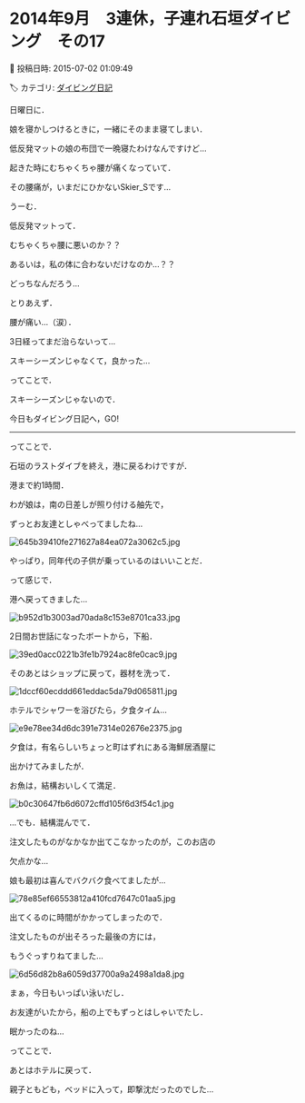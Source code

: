 # 2014年9月　3連休，子連れ石垣ダイビング　その17

📅 投稿日時: 2015-07-02 01:09:49

🏷️ カテゴリ: [ダイビング日記](ce3a7a8d424d112fce83ee85c81a0e344.md)

日曜日に．


娘を寝かしつけるときに，一緒にそのまま寝てしまい．


低反発マットの娘の布団で一晩寝たわけなんですけど…


起きた時にむちゃくちゃ腰が痛くなっていて．


その腰痛が，いまだにひかないSkier_Sです…





うーむ．


低反発マットって．


むちゃくちゃ腰に悪いのか？？


あるいは，私の体に合わないだけなのか…？？


どっちなんだろう…





とりあえず．


腰が痛い…（涙）．


3日経ってまだ治らないって…


スキーシーズンじゃなくて，良かった…





ってことで．


スキーシーズンじゃないので．


今日もダイビング日記へ，GO!


----





ってことで．


石垣のラストダイブを終え，港に戻るわけですが．





港まで約1時間．


わが娘は，南の日差しが照り付ける舳先で，


ずっとお友達としゃべってましたね…




![645b39410fe271627a84ea072a3062c5.jpg](images/645b39410fe271627a84ea072a3062c5.jpg)




やっぱり，同年代の子供が乗っているのはいいことだ．





って感じで．


港へ戻ってきました…




![b952d1b3003ad70ada8c153e8701ca33.jpg](images/b952d1b3003ad70ada8c153e8701ca33.jpg)




2日間お世話になったボートから，下船．




![39ed0acc0221b3fe1b7924ac8fe0cac9.jpg](images/39ed0acc0221b3fe1b7924ac8fe0cac9.jpg)




そのあとはショップに戻って，器材を洗って．




![1dccf60ecddd661eddac5da79d065811.jpg](images/1dccf60ecddd661eddac5da79d065811.jpg)




ホテルでシャワーを浴びたら，夕食タイム…




![e9e78ee34d6dc391e7314e02676e2375.jpg](images/e9e78ee34d6dc391e7314e02676e2375.jpg)




夕食は，有名らしいちょっと町はずれにある海鮮居酒屋に


出かけてみましたが．


お魚は，結構おいしくて満足．




![b0c30647fb6d6072cffd105f6d3f54c1.jpg](images/b0c30647fb6d6072cffd105f6d3f54c1.jpg)




…でも．結構混んでて．


注文したものがなかなか出てこなかったのが，このお店の


欠点かな…





娘も最初は喜んでバクバク食べてましたが…




![78e85ef66553812a410fcd7647c01aa5.jpg](images/78e85ef66553812a410fcd7647c01aa5.jpg)




出てくるのに時間がかかってしまったので．


注文したものが出そろった最後の方には，


もうぐっすりねてました…




![6d56d82b8a6059d37700a9a2498a1da8.jpg](images/6d56d82b8a6059d37700a9a2498a1da8.jpg)




まぁ，今日もいっぱい泳いだし．


お友達がいたから，船の上でもずっとはしゃいでたし．


眠かったのね…





ってことで．


あとはホテルに戻って．


親子ともども，ベッドに入って，即撃沈だったのでした…
